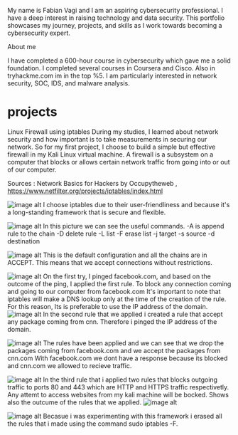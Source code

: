 My name is Fabian Vagi and I am an aspiring cybersecurity professional.
I have a deep interest in raising technology and data security.
This portfolio showcases my journey, projects, and skills as I work towards becoming a cybersecurity expert.

About me

I have completed a 600-hour course in cybersecurity which gave me a solid foundation.
I completed several courses in Coursera and Cisco.
Also in tryhackme.com im in the top %5.
I am particularly interested in network security, SOC, IDS, and malware analysis.


# projects
Linux Firewall using iptables
During my studies, I learned about network security and how important is to take measurements in securing our network.
So for my first project, I choose to build a simple but effective firewall in my Kali Linux virtual machine.
A firewall is a subsystem on a computer that blocks or allows certain network traffic from going into or out of our computer.

Sources : Network Basics for Hackers by Occupytheweb ,  https://www.netfilter.org/projects/iptables/index.html 


![image alt](https://github.com/fabianvagi91/projects/blob/c377fd6b80d301dfa0a679340e0c70552dfa3dfd/iptablesinstall.png)
I choose iptables due to their user-friendliness and because it's a long-standing framework that is secure and flexible. 

![image alt](https://github.com/fabianvagi91/projects/blob/d3c14782a55a493677f2f5d8b0014b5e2f79f168/iptables%20help.jpg)
In this picture we can see the useful commands.
-A is append rule to the chain -D delete rule  -L list -F erase list -j target -s source -d destination 

![image alt](https://github.com/fabianvagi91/projects/blob/72d91838330502b7a7e96f8cd8241c9721629cdd/iptablespolicy.png)
This is the default configuration and all the chains are in ACCEPT. 
This means that we accept connections without restrictions.

![image alt](https://github.com/fabianvagi91/projects/blob/6950366e5c8cfa3a78b012dac15e9eeaee5d1cd2/Iptablesblockfacebook.jpg) 
On the first try, I pinged facebook.com, and based on the outcome of the ping, I applied the first rule.
To block any connection coming and going to our computer from facebook.com
It's important to note that iptables will make a DNS lookup only at the time of the creation of the rule.
For this reason, Its is preferable to use the IP address of the domain.
![image alt](https://github.com/fabianvagi91/projects/blob/c586794015d09f7287cf1434e439ad19697d0210/iptablescnnblock.jpg)
In the second rule that we applied i created a rule that accept any package coming from cnn.
Therefore i pinged the IP address of the domain.

![image alt](https://github.com/fabianvagi91/projects/blob/a704e92ec51dc45474e94a277f317eb9540f2f52/iptablesoutcome.png)
The rules have been applied and we can see that we drop the packages coming from facebook.com and we accept the packages from cnn.com
With facebook.com we dont have a response because its blocked and cnn.com we allowed to recieve traffic.

![image alt](https://github.com/fabianvagi91/projects/blob/79cdb355161dcdd526e7da12da109fbfef845b8b/iptables-blockport-list.jpg)
In the third rule that i applied two rules that blocks outgoing traffic to ports 80 and 443 which are HTTP and HTTPS traffic respectivetly.
Any attemt to access websites from my kali machine will be bocked.
Shows also the outcume of the rules that we applied.
![image alt](https://github.com/fabianvagi91/projects/blob/c586794015d09f7287cf1434e439ad19697d0210/iptables%20outcome2.png)

![image alt](https://github.com/fabianvagi91/projects/blob/a704e92ec51dc45474e94a277f317eb9540f2f52/ipttables%20end.png)
Becasue i was experimenting with this framework i erased all the rules that i made using the command sudo iptables -F.
